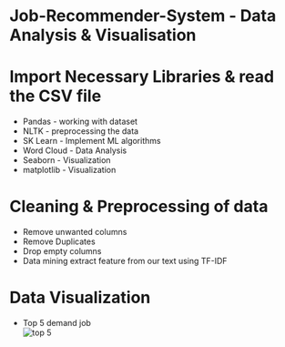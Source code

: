 # Job-Recommender-System - Data Analysis & Visualisation

# Import Necessary Libraries & read the CSV file 
 - Pandas - working with dataset
 - NLTK - preprocessing the data
 - SK Learn - Implement ML algorithms 
 - Word Cloud - Data Analysis
 - Seaborn - Visualization
 - matplotlib - Visualization

# Cleaning & Preprocessing of data
- Remove unwanted columns
- Remove Duplicates
- Drop empty columns
- Data mining extract feature from our text using TF-IDF

# Data Visualization 
- Top 5 demand job  
![top 5](https://github.com/user-attachments/assets/5b6fb32f-804e-4275-804b-659640064504)



 
